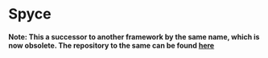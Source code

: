 # Spyce

#### Note: This a successor to another framework by the same name, which is now obsolete. The repository to the same can be found [here](https://github.com/Spyder01/Spyce)
